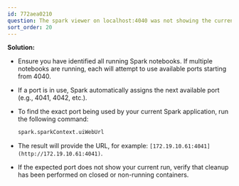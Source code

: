 ```yaml
---
id: 772aea0210
question: The spark viewer on localhost:4040 was not showing the current run
sort_order: 20
---
```


**Solution:**

- Ensure you have identified all running Spark notebooks. If multiple notebooks are running, each will attempt to use available ports starting from 4040.
- If a port is in use, Spark automatically assigns the next available port (e.g., 4041, 4042, etc.).
- To find the exact port being used by your current Spark application, run the following command:

  ```python
  spark.sparkContext.uiWebUrl
  ```

- The result will provide the URL, for example: `[172.19.10.61:4041](http://172.19.10.61:4041)`.
- If the expected port does not show your current run, verify that cleanup has been performed on closed or non-running containers.